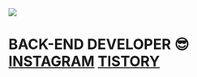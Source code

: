 
<img src="https://hits.seeyoufarm.com/api/count/incr/badge.svg?url=https%3A%2F%2Fgithub.com%2Fleekyukin&count_bg=%23000000&title_bg=%23000000&icon=github.svg&icon_color=%23E7E7E7&title=GitHub&edge_flat=false)"/>
<p align="center">
   <h1>
      BACK-END DEVELOPER 😎 <br>
  <a href="https://www.instagram.com/x_xxi_lkj/"><b>INSTAGRAM</b></a> 
  <a href="https://phillnam.tistory.com"><b>TISTORY<b></a>
</h1>
<!--    <img width="700px" height="300" src="https://backend.artreview.com/wp-content/uploads/2021/03/new32590076658_4e61585bb5_o.jpg"> -->
</p>
